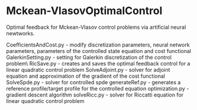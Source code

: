 # Mckean-VlasovOptimalControl
Optimal feedback for Mckean-Vlasov control problems via artificial neural newtworks. 

CoefficientsAndCost.py   - modify discretization parameters, neural network parameters, parameters of the controlled state equation and cost functional
GalerkinSetting.py       - setting for Galerkin discretization of the control problem\\
RicSave.py               - creates and saves the optimal feedback control for a linear quadratic control problem
SolveAdjoint.py          - solver for adjoint equation and approximation of the gradient of the cost functional
SolveSpde.py             - solver for controlled spde
generateRef.py           - generates a reference profile/target profile for the controlled equation
optimization.py          - gradient descent algorithm
solveRicc.py             - solver for Riccatti equation for linear quadratic control problem
